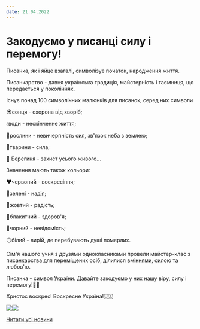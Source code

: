 ```yaml
---
date: 21.04.2022
---
```

# Закодуємо у писанці силу і перемогу!

Писанка, як і яйце взагалі, символізує початок, народження життя.

Писанкарство - давня українська традиція, майстерність і таємниця, що передається у поколіннях.

Існує понад 100 символічних малюнків для писанок, серед них символи

☀️сонця - охорона від хворіб;

💧води - нескінченне життя;

🥀рослини - невичерпність сил, зв'язок неба з землею;

🐶тварини - сила;

🤲 Берегиня - захист усього живого...

Значення мають також кольори:

❤️червоний - воскресіння;

💚зелені - надія;

💛жовтий - радість;

💙блакитний - здоров'я;

🖤чорний - невідомість;

⚪️білий - вирій, де перебувають душі померлих.

Сім'я нашого учня з друзями однокласниками провели майстер-клас з писанкарства для переміщених осіб, ділилися вміннями, силою та любов'ю.

Писанка - символ України. Давайте закодуємо у них нашу віру, силу і перемогу!💙💛

Христос воскрес! Воскресне Україна!🇺🇦

![](/images/blog/закодуємо-у-писанці-силу-і-перемогу/писанки.jpg)![](/images/blog/закодуємо-у-писанці-силу-і-перемогу/писанки.jpg)

[Читати усі новини](/news)
